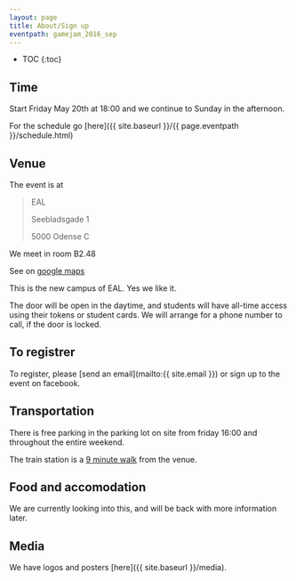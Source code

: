 ```yaml
---
layout: page
title: About/Sign up
eventpath: gamejam_2016_sep
---
```


* TOC
{:toc}

Time
------------

Start Friday May 20th at 18:00 and we continue to Sunday in the afternoon.

For the schedule go [here]({{ site.baseurl }}/{{ page.eventpath }}/schedule.html)


Venue
----------

The event is at 

>  EAL
>
>  Seebladsgade 1
>
>  5000 Odense C

We meet in room B2.48

See on [google maps](https://www.google.dk/maps/place/Seebladsgade+1,+5000+Odense/@55.403458,10.3771453,17z/data=!3m1!4b1!4m5!3m4!1s0x464cdffce26d61f5:0xb3c45d391e70236f!8m2!3d55.403458!4d10.379334)

This is the new campus of EAL. Yes we like it.

The door will be open in the daytime, and students will have all-time access using their tokens or student cards. We will arrange for a phone number to call, if the door is locked.


To registrer
---------------

To register, please [send an email](mailto:{{ site.email }}) or sign up to the event on facebook.


Transportation
------------

There is free parking in the parking lot on site from friday 16:00 and throughout the entire weekend.

The train station is a [9 minute walk](https://www.google.dk/maps/dir/Odense+St.,+Odense/Seebladsgade+1,+5000+Odense/@55.4031864,10.3791838,16z/data=!3m1!4b1!4m14!4m13!1m5!1m1!1s0x464cdffe94c69193:0x55f5ab9b0f2af888!2m2!1d10.3871575!2d55.4012807!1m5!1m1!1s0x464cdffce26d61f5:0xb3c45d391e70236f!2m2!1d10.379334!2d55.403458!3e2) from the venue.



Food and accomodation
---------------------

We are currently looking into this, and will be back with more information later.


Media
---------

We have logos and posters [here]({{ site.baseurl }}/media).
